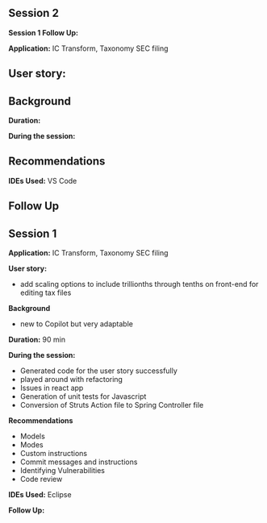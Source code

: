## Session 2

**Session 1 Follow Up:**

**Application:** IC Transform, Taxonomy SEC filing 

**User story:** 
- 

**Background**
- 

**Duration:** 

**During the session:** 

**Recommendations**
- 

**IDEs Used:** VS Code

**Follow Up**
- 
## Session 1

**Application:** IC Transform, Taxonomy SEC filing 

**User story:** 
- add scaling options to include trillionths through tenths on front-end for editing tax files

**Background**
- new to Copilot but very adaptable 

**Duration:** 90 min

**During the session:** 
- Generated code for the user story successfully
- played around with refactoring
- Issues in react app
- Generation of unit tests for Javascript
- Conversion of Struts Action file to Spring Controller file

**Recommendations**
- Models
- Modes
- Custom instructions
- Commit messages and instructions
- Identifying Vulnerabilities 
- Code review

**IDEs Used:** Eclipse

**Follow Up:**